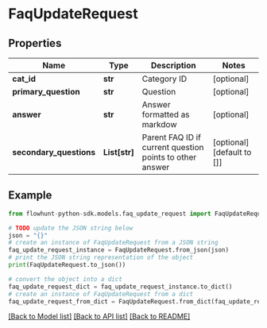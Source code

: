 # FaqUpdateRequest


## Properties

Name | Type | Description | Notes
------------ | ------------- | ------------- | -------------
**cat_id** | **str** | Category ID | [optional] 
**primary_question** | **str** | Question | [optional] 
**answer** | **str** | Answer formatted as markdow | [optional] 
**secondary_questions** | **List[str]** | Parent FAQ ID if current question points to other answer | [optional] [default to []]

## Example

```python
from flowhunt-python-sdk.models.faq_update_request import FaqUpdateRequest

# TODO update the JSON string below
json = "{}"
# create an instance of FaqUpdateRequest from a JSON string
faq_update_request_instance = FaqUpdateRequest.from_json(json)
# print the JSON string representation of the object
print(FaqUpdateRequest.to_json())

# convert the object into a dict
faq_update_request_dict = faq_update_request_instance.to_dict()
# create an instance of FaqUpdateRequest from a dict
faq_update_request_from_dict = FaqUpdateRequest.from_dict(faq_update_request_dict)
```
[[Back to Model list]](../README.md#documentation-for-models) [[Back to API list]](../README.md#documentation-for-api-endpoints) [[Back to README]](../README.md)


